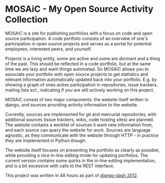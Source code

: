 MOSAiC - My Open Source Activity Collection
===========================================

MOSAiC is a site for publishing portfolios with a focus on code and open source participation. A code portfolio consists of an overview of one's participation in open source projects and serves as a portal for potential employees, interested peers, and yourself.

Projects is a living entity, some are active and some are dormant and a thing of the past. This should be reflected in a code portfolio, but at the same time we are lazy and want things automated. So MOSAiC allows you to associate your portfolio with open source projects to get statistics and relevant information automatically updated back into your portfolio. E.g. by showing a graph of ones active participation in repositories, issue trackers, mailing lists ect., indicating if you are still actively working on this project.

MOSAiC consist of two major components: the website itself written in django, and sources providing activity information to the website.

Currently, sources are implemented for git and mercurial repositories, with additional sources (issue trackers, wikis, code hosting sites) are planned. The website contains a worklist of sources it want new information from, and each source can query the website for work. Sources are language agnostic, as they communicate with the website through HTTP - in practice they are implemented in Python though.

The website itself focuses on presenting the portfolio as clearly as possible, while providing a nice in-line editing mode for updating portfolios. The current version contains some quirks in the in-line editing implementation, and is a bit excessive with calls to the REST interface. 

This project was written in 48 hours as part of [django-dash 2012][dash].

[dash]: http://djangodash.com/